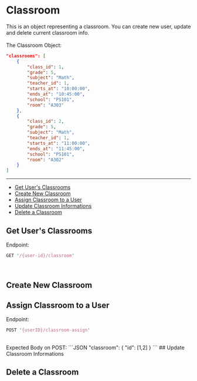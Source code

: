 # Classroom  
This is an object representing a classroom. You can create new user, update and delete current classroom info.
<br/>  
The Classroom Object:
```JSON
"classrooms": [
    {
        "class_id": 1,
        "grade": 5,
        "subject": "Math",
        "teacher_id": 1,
        "starts_at": "10:00:00",
        "ends_at": "10:45:00",
        "school": "PS101",
        "room": "A303"
    },
    {
        "class_id": 2,
        "grade": 5,
        "subject": "Math",
        "teacher_id": 1,
        "starts_at": "11:00:00",
        "ends_at": "11:45:00",
        "school": "PS101",
        "room": "A302"
    }
]
```  
---

- [Get User's Classrooms](/{{route}}/{{version}}/account#section-1)
- [Create New Classroom](/{{route}}/{{version}}/account#section-2)
- [Assign Classroom to a User](/{{route}}/{{version}}/account#section-3)
- [Update Classroom Informations](/{{route}}/{{version}}/account#section-4)
- [Delete a Classroom](/{{route}}/{{version}}/account#section-5)

<a id="section-1"></a>
## Get User's Classrooms
Endpoint:
```perl
GET '/{user-id}/classroom'
```
<br/>

<a id="section-2"></a>
## Create New Classroom


<a id="section-3"></a>
## Assign Classroom to a User
Endpoint:
```perl
POST '{userID}/classroom-assign'
```
<br/>
Expected Body on POST:
```JSON
"classroom": {
	"id": [1,2]
}
```
<a id="section-4"></a>
## Update Classroom Informations

<a id="section-5"></a>
## Delete a Classroom
